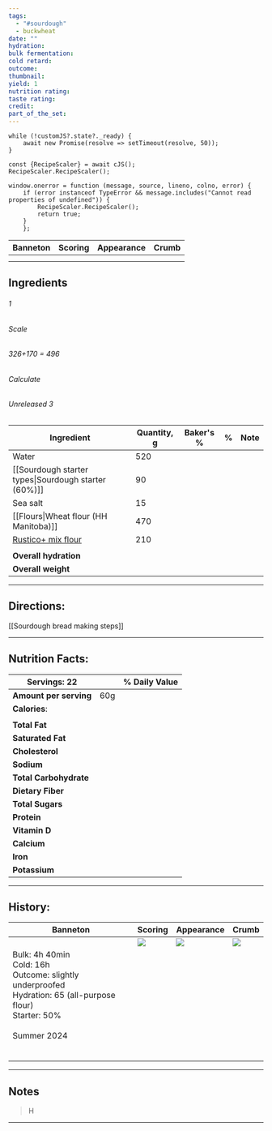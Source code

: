 ```yaml
---
tags:
  - "#sourdough"
  - buckwheat
date: ""
hydration: 
bulk fermentation: 
cold retard: 
outcome: 
thumbnail: 
yield: 1
nutrition rating: 
taste rating: 
credit: 
part_of_the_set:
---
```

```dataviewjs
while (!customJS?.state?._ready) { 
	await new Promise(resolve => setTimeout(resolve, 50)); 
} 

const {RecipeScaler} = await cJS();
RecipeScaler.RecipeScaler();

window.onerror = function (message, source, lineno, colno, error) {
	if (error instanceof TypeError && message.includes("Cannot read properties of undefined")) {
		RecipeScaler.RecipeScaler();
		return true;
	}
    };
```

| Banneton                                                                                                                                                                                                                             | Scoring                                                                                                                                                                                                                              | Appearance                                                                                                                                                                                                                           | Crumb                                                                                                                                                                                                                                |
| ------------------------------------------------------------------------------------------------------------------------------------------------------------------------------------------------------------------------------------ | ------------------------------------------------------------------------------------------------------------------------------------------------------------------------------------------------------------------------------------ | ------------------------------------------------------------------------------------------------------------------------------------------------------------------------------------------------------------------------------------ | ------------------------------------------------------------------------------------------------------------------------------------------------------------------------------------------------------------------------------------ |
|                                                                                                                                                                                                                                      |                                                                                                                                                                                                                                      |                                                                                                                                                                                                                                      |                                                                                                                                                                                                                                      |
|                                                                                                                                                                                                                                      |                                                                                                                                                                                                                                      |                                                                                                                                                                                                                                      |                                                                                                                                                                                                                                      |


## Ingredients

###### 1
###### Scale
###### 326+170 = 496
###### Calculate
###### Unreleased 3

| Ingredient                                                                        | Quantity, g | Baker's % | %   | Note |
| --------------------------------------------------------------------------------- | ----------- | --------- | --- | ---- |
| Water                                                                             | 520         |           |     |      |
| [[Sourdough starter types\|Sourdough starter (60%)]]                              | 90          |           |     |      |
| Sea salt                                                                          | 15          |           |     |      |
| [[Flours\|Wheat flour (HH Manitoba)]]                                             | 470         |           |     |      |
| [Rustico+ mix flour](https://molinocosma.com/prodotto/semilavorato-rustico-plus/) | 210         |           |     |      |
|                                                                                   |             |           |     |      |
| **Overall hydration**                                                             |             |           |     |      |
| **Overall weight**                                                                |             |           |     |      |





---
## Directions:

[[Sourdough bread making steps]]


---
## Nutrition Facts:

| **Servings:** 22       |       | % Daily Value |
| ---------------------- | ----- | ------------- |
| **Amount per serving** | 60g   |               |
| **Calories**:          |       |               |
|                        |       |               |
| **Total Fat**          |       |               |
| **Saturated Fat**      |       |               |
| **Cholesterol**        |       |               |
| **Sodium**             |       |               |
| **Total Carbohydrate** |       |               |
| **Dietary Fiber**      |       |               |
| **Total Sugars**       |       |               |
| **Protein**            |       |               |
| **Vitamin D**          |       |               |
| **Calcium**            |       |               |
| **Iron**               |       |               |
| **Potassium**          |       |               |

---
## History:

| Banneton                                                                                                                               | Scoring                                                                                                                                                                                                                              | Appearance                                                                                                                                                                                                                           | Crumb                                                                                                                                                                                                                               |
| -------------------------------------------------------------------------------------------------------------------------------------- | ------------------------------------------------------------------------------------------------------------------------------------------------------------------------------------------------------------------------------------ | ------------------------------------------------------------------------------------------------------------------------------------------------------------------------------------------------------------------------------------ | ----------------------------------------------------------------------------------------------------------------------------------------------------------------------------------------------------------------------------------- |
|                                                                                                                                        | ![](https://lh3.googleusercontent.com/pw/AP1GczMTgWhPIJMWnkBj8GcRL7PyRW9DG4wjQRlcoWl5ZWsJ9EQoOmVZcwnvMyCvjdU7phy3u_DhisnCU31cE-kRFj-xwp865hbmr2DBXAQdpqIO3Rggu6vZdja9OdJv-T7nUj4p6dnpX004tSRYUT52EDCe=w1164-h879-s-no-gm?authuser=0) | ![](https://lh3.googleusercontent.com/pw/AP1GczMM6l-FUoVDVwm2Z5ZB80ppYOxoQ7V0qohc5Lo6MKVMTveyxfcG1RdRY3YPwq3yg06AvYY_42f2DDIzPKVajExMeOBdBQmZt928cCjBjwnTzJeLQVKYX38zJRpMhwd_c3OP-4kCYSay3ZpaJeC-YKI_=w1159-h872-s-no-gm?authuser=0) | ![](https://lh3.googleusercontent.com/pw/AP1GczPkox_tlQFdL2U_nkF-AfWe6Nm_n4SeVXDK-_TSOb6F_BzYBQSoCy7FMe9lXY2IQlOMyNTSeT3R1vA0vp4tUSF_XjUKcwOu1tG6KC-piPTOSmv19wEerCg_9VkqyoxJb2tbd7mRmms-gGqug5kq6qCw=w874-h628-s-no-gm?authuser=0) |
| Bulk: 4h 40min<br>Cold: 16h<br>Outcome: slightly underproofed <br>Hydration: 65 (all-purpose flour)<br>Starter: 50%<br><br>Summer 2024 |                                                                                                                                                                                                                                      |                                                                                                                                                                                                                                      |                                                                                                                                                                                                                                     |
|                                                                                                                                        |                                                                                                                                                                                                                                      |                                                                                                                                                                                                                                      |                                                                                                                                                                                                                                     |
|                                                                                                                                        |                                                                                                                                                                                                                                      |                                                                                                                                                                                                                                      |                                                                                                                                                                                                                                     |
|                                                                                                                                        |                                                                                                                                                                                                                                      |                                                                                                                                                                                                                                      |                                                                                                                                                                                                                                     |
|                                                                                                                                        |                                                                                                                                                                                                                                      |                                                                                                                                                                                                                                      |                                                                                                                                                                                                                                     |
|                                                                                                                                        |                                                                                                                                                                                                                                      |                                                                                                                                                                                                                                      |                                                                                                                                                                                                                                     |
|                                                                                                                                        |                                                                                                                                                                                                                                      |                                                                                                                                                                                                                                      |                                                                                                                                                                                                                                     |

---
## Notes

> H

---



